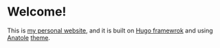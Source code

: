 # Welcome!
This is [my personal website](https://eelzinaty.github.io), and it is built on [Hugo framewrok](https://gohugo.io/) and using [Anatole](https://themes.gohugo.io/themes/anatole/) [theme](https://github.com/Learnemy/website).

